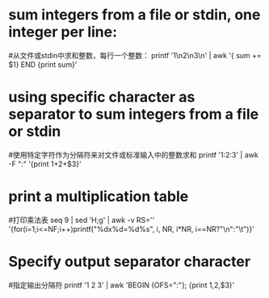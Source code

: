 # sum integers from a file or stdin, one integer per line:
#从文件或stdin中求和整数，每行一个整数：
printf '1\n2\n3\n' | awk '{ sum += $1} END {print sum}'

# using specific character as separator to sum integers from a file or stdin
#使用特定字符作为分隔符来对文件或标准输入中的整数求和
printf '1:2:3' | awk -F ":" '{print $1+$2+$3}'

# print a multiplication table
#打印乘法表
seq 9 | sed 'H;g' | awk -v RS='' '{for(i=1;i<=NF;i++)printf("%dx%d=%d%s", i, NR, i*NR, i==NR?"\n":"\t")}'

# Specify output separator character
#指定输出分隔符
printf '1 2 3' | awk 'BEGIN {OFS=":"}; {print $1,$2,$3}'
